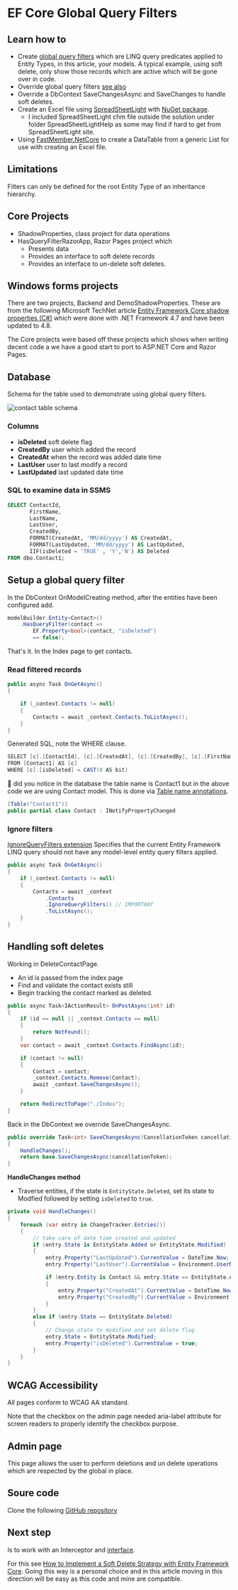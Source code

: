 # EF Core Global Query Filters


## Learn how to 

- Create [global query filters](https://learn.microsoft.com/en-us/ef/core/querying/filters#disabling-filters) which are LINQ query predicates applied to Entity Types, in this article, your models. A typical example, using soft delete, only show those records which are active which will be gone over in code.
- Override global query filters [see also](https://learn.microsoft.com/en-us/ef/core/querying/filters#disabling-filters)
- Override a DbContext SaveChangesAsync and SaveChanges to handle soft deletes.
- Create an Excel file using [SpreadSheetLight](https://spreadsheetlight.com/) with [NuGet package](https://www.nuget.org/packages/SpreadsheetLight/3.5.0?_src=template).
    - I included SpreadSheetLight chm file outside the solution under folder SpreadSheetLightHelp as some may find if hard to get from SpreadSheetLight site.
- Using [FastMember.NetCore](https://www.nuget.org/packages/FastMember.NetCore/1.1.0?_src=template) to create a DataTable from a generic List for use with creating an Excel file.






## Limitations

Filters can only be defined for the root Entity Type of an inheritance hierarchy.

## Core Projects

- ShadowProperties, class project for data operations
- HasQueryFilterRazorApp, Razor Pages project which
    - Presents data
    - Provides an interface to soft delete records
    - Provides an interface to un-delete soft deletes.

## Windows forms projects

There are two projects, Backend and DemoShadowProperties. These are from the following Microsoft TechNet article [Entity Framework Core shadow properties (C#)](https://social.technet.microsoft.com/wiki/contents/articles/53662.entity-framework-core-shadow-properties-c.aspx) which were done with .NET Framework 4.7 and have been updated to 4.8.

The Core projects were based off these projects which shows when writing decent code a we have a good start to port to ASP.NET Core and Razor Pages.

## Database

Schema for the table used to demonstrate using global query filters.

![contact table schema](assets/contactTable.png)

### Columns

- **isDeleted** soft delete flag
- **CreatedBy** user which added the record
- **CreatedAt** when the record was added date time
- **LastUser** user to last modify a record
- **LastUpdated** last updated date time

### SQL to examine data in SSMS

```sql
SELECT ContactId,
       FirstName,
       LastName,
       LastUser,
       CreatedBy,
	   FORMAT(CreatedAt, 'MM/dd/yyyy') AS CreatedAt,
	   FORMAT(LastUpdated, 'MM/dd/yyyy') AS LastUpdated,
       IIF(isDeleted = 'TRUE' , 'Y','N') AS Deleted
FROM dbo.Contact1;
```

## Setup a global query filter

In the DbContext OnModelCreating method, after the entities have been configured add.

```csharp
modelBuilder.Entity<Contact>()
    .HasQueryFilter(contact =>
        EF.Property<bool>(contact, "isDeleted") 
        == false);
```

That's it. In the Index page to get contacts.

### Read filtered records

```csharp
public async Task OnGetAsync()
{

    if (_context.Contacts != null)
    {
        Contacts = await _context.Contacts.ToListAsync();
    }
}
```

Generated SQL, note the WHERE clause.

```csharp
SELECT [c].[ContactId], [c].[CreatedAt], [c].[CreatedBy], [c].[FirstName], [c].[LastName], [c].[LastUpdated], [c].[LastUser], [c].[isDeleted]
FROM [Contact1] AS [c]
WHERE [c].[isDeleted] = CAST(0 AS bit)
```

:stop_sign: did you notice in the database the table name is Contact1 but in the above code we are using Contact model. This is done via [Table name annotations](https://learn.microsoft.com/en-us/ef/core/modeling/entity-types?tabs=data-annotations#table-name).

```csharp
[Table("Contact1")]
public partial class Contact : INotifyPropertyChanged
```

### Ignore filters

[IgnoreQueryFilters extension](https://learn.microsoft.com/en-us/dotnet/api/microsoft.entityframeworkcore.entityframeworkqueryableextensions.ignorequeryfilters?view=efcore-7.0) Specifies that the current Entity Framework LINQ query should not have any model-level entity query filters applied.

```csharp
public async Task OnGetAsync()
{
    if (_context.Contacts != null)
    {
        Contacts = await _context
            .Contacts
            .IgnoreQueryFilters() // IMPORTANT
            .ToListAsync();
    }
}
```

## Handling soft deletes

Working in DeleteContactPage.

- An id is passed from the index page
- Find and validate the contact exists still
- Begin tracking the contact marked as deleted.

```csharp
public async Task<IActionResult> OnPostAsync(int? id)
{
    if (id == null || _context.Contacts == null)
    {
        return NotFound();
    }
    var contact = await _context.Contacts.FindAsync(id);

    if (contact != null)
    {
        Contact = contact;
        _context.Contacts.Remove(Contact);
        await _context.SaveChangesAsync();
    }

    return RedirectToPage("./Index");
}
```

Back in the DbContext we override SaveChangesAsync.

```csharp
public override Task<int> SaveChangesAsync(CancellationToken cancellationToken = new ())
{
    HandleChanges();
    return base.SaveChangesAsync(cancellationToken);
}
```

**HandleChanges method**

- Traverse entities, if the state is `EntityState.Deleted`, set its state to Modfied followed by setting `isDeleted` to `true`.

```csharp
private void HandleChanges()
{
    foreach (var entry in ChangeTracker.Entries())
    {
        // take care of date time created and updated
        if (entry.State is EntityState.Added or EntityState.Modified)
        {
            entry.Property("LastUpdated").CurrentValue = DateTime.Now;
            entry.Property("LastUser").CurrentValue = Environment.UserName;

            if (entry.Entity is Contact && entry.State == EntityState.Added)
            {
                entry.Property("CreatedAt").CurrentValue = DateTime.Now;
                entry.Property("CreatedBy").CurrentValue = Environment.UserName;
            }
        }
        else if (entry.State == EntityState.Deleted)
        {
            // Change state to modified and set delete flag
            entry.State = EntityState.Modified;
            entry.Property("isDeleted").CurrentValue = true;
        }
    }
}
```




## WCAG Accessibility

All pages conform to WCAG AA standard.

Note that the checkbox on the admin page needed aria-label attribute for screen readers to properly identify the checkbox purpose.

## Admin page

This page allows the user to perform deletions and un delete operations which are respected by the global in place.




## Soure code

Clone the following [GitHub repository](https://github.com/karenpayneoregon/efcore-shadow-properties)

## Next step

Is to work with an Interceptor and [interface](https://learn.microsoft.com/en-us/ef/core/logging-events-diagnostics/interceptors).

For this see [How to Implement a Soft Delete Strategy with Entity Framework Core](https://blog.jetbrains.com/dotnet/2023/06/14/how-to-implement-a-soft-delete-strategy-with-entity-framework-core/?utm_campaign=rider&utm_content=nonprod&utm_medium=referral&utm_source=twitter). Going this way is a personal choice and in this article moving in this direction will be easy as this code and mine are compatible.



